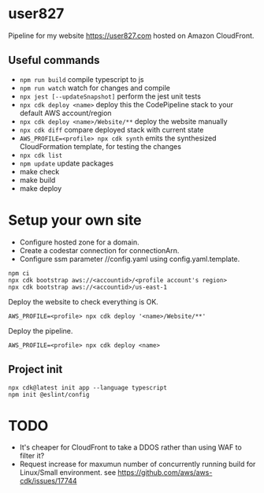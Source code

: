 # user827

Pipeline for my website https://user827.com hosted on Amazon CloudFront.

## Useful commands

* `npm run build`   compile typescript to js
* `npm run watch`   watch for changes and compile
* `npx jest [--updateSnapshot]`    perform the jest unit tests
* `npx cdk deploy <name>`      deploy this the CodePipeline stack to your default AWS account/region
* `npx cdk deploy <name>/Website/**`      deploy the website manually
* `npx cdk diff`        compare deployed stack with current state
* `AWS_PROFILE=<profile> npx cdk synth`       emits the synthesized CloudFormation template, for testing the changes
* `npx cdk list`
* `npm update` update packages
* make check
* make build
* make deploy

# Setup your own site
- Configure hosted zone for a domain.
- Create a codestar connection for connectionArn.
- Configure ssm parameter /<name>/config.yaml using config.yaml.template.

```
npm ci
npx cdk bootstrap aws://<accountid>/<profile account's region>
npx cdk bootstrap aws://<accountid>/us-east-1
```

Deploy the website to check everything is OK.
```
AWS_PROFILE=<profile> npx cdk deploy '<name>/Website/**'

```

Deploy the pipeline.
```
AWS_PROFILE=<profile> npx cdk deploy <name>
```

## Project init

```
npx cdk@latest init app --language typescript
npm init @eslint/config
```

# TODO

- It's cheaper for CloudFront to take a DDOS rather than using WAF to filter it?
- Request increase for maxumun number of concurrently running build for
  Linux/Small environment. see https://github.com/aws/aws-cdk/issues/17744

